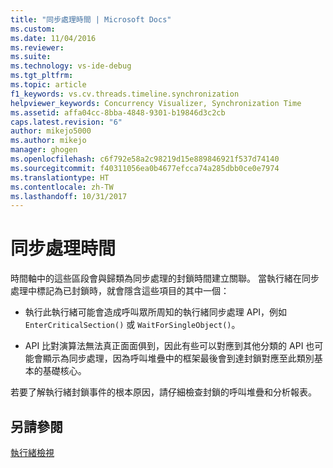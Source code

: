 ```yaml
---
title: "同步處理時間 | Microsoft Docs"
ms.custom: 
ms.date: 11/04/2016
ms.reviewer: 
ms.suite: 
ms.technology: vs-ide-debug
ms.tgt_pltfrm: 
ms.topic: article
f1_keywords: vs.cv.threads.timeline.synchronization
helpviewer_keywords: Concurrency Visualizer, Synchronization Time
ms.assetid: affa04cc-8bba-4848-9301-b19846d3c2cb
caps.latest.revision: "6"
author: mikejo5000
ms.author: mikejo
manager: ghogen
ms.openlocfilehash: c6f792e58a2c98219d15e889846921f537d74140
ms.sourcegitcommit: f40311056ea0b4677efcca74a285dbb0ce0e7974
ms.translationtype: HT
ms.contentlocale: zh-TW
ms.lasthandoff: 10/31/2017
---
```

# <a name="synchronization-time"></a>同步處理時間
時間軸中的這些區段會與歸類為同步處理的封鎖時間建立關聯。 當執行緒在同步處理中標記為已封鎖時，就會隱含這些項目的其中一個：  
  
-   執行此執行緒可能會造成呼叫眾所周知的執行緒同步處理 API，例如 `EnterCriticalSection()` 或 `WaitForSingleObject()`。  
  
-   API 比對演算法無法真正面面俱到，因此有些可以對應到其他分類的 API 也可能會顯示為同步處理，因為呼叫堆疊中的框架最後會到達封鎖對應至此類別基本的基礎核心。  
  
 若要了解執行緒封鎖事件的根本原因，請仔細檢查封鎖的呼叫堆疊和分析報表。  
  
## <a name="see-also"></a>另請參閱  
 [執行緒檢視](../profiling/threads-view-parallel-performance.md)